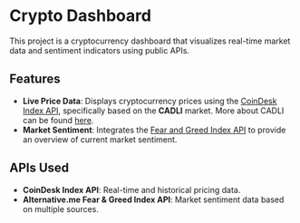 # Crypto Dashboard

This project is a cryptocurrency dashboard that visualizes real-time market data and sentiment indicators using public APIs.

## Features

- **Live Price Data**: Displays cryptocurrency prices using the [CoinDesk Index API](https://developers.coindesk.com/documentation/data-api/index_cc), specifically based on the **CADLI** market. More about CADLI can be found [here](https://indices.coindesk.com/cadli).
- **Market Sentiment**: Integrates the [Fear and Greed Index API](https://api.alternative.me/fng) to provide an overview of current market sentiment.

## APIs Used

- **CoinDesk Index API**: Real-time and historical pricing data.
- **Alternative.me Fear & Greed Index API**: Market sentiment data based on multiple sources.
